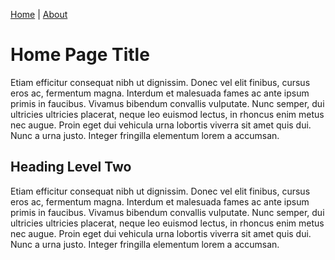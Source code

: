 [Home](/) | 
[About](/about)

# Home Page Title

Etiam efficitur consequat nibh ut dignissim. Donec vel elit finibus, cursus eros ac, fermentum magna. Interdum et malesuada fames ac ante ipsum primis in faucibus. Vivamus bibendum convallis vulputate. Nunc semper, dui ultricies ultricies placerat, neque leo euismod lectus, in rhoncus enim metus nec augue. Proin eget dui vehicula urna lobortis viverra sit amet quis dui. Nunc a urna justo. Integer fringilla elementum lorem a accumsan.

## Heading Level Two

Etiam efficitur consequat nibh ut dignissim. Donec vel elit finibus, cursus eros ac, fermentum magna. Interdum et malesuada fames ac ante ipsum primis in faucibus. Vivamus bibendum convallis vulputate. Nunc semper, dui ultricies ultricies placerat, neque leo euismod lectus, in rhoncus enim metus nec augue. Proin eget dui vehicula urna lobortis viverra sit amet quis dui. Nunc a urna justo. Integer fringilla elementum lorem a accumsan.

